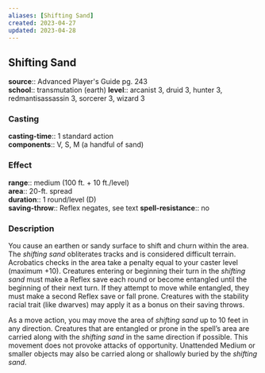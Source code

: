 ```yaml
---
aliases: [Shifting Sand]
created: 2023-04-27
updated: 2023-04-28
---
```


## Shifting Sand

**source**:: Advanced Player's Guide pg. 243  
**school**:: transmutation (earth)
**level**:: arcanist 3, druid 3, hunter 3, redmantisassassin 3, sorcerer 3, wizard 3

### Casting

**casting-time**:: 1 standard action  
**components**:: V, S, M (a handful of sand)

### Effect

**range**:: medium (100 ft. + 10 ft./level)  
**area**:: 20-ft. spread  
**duration**:: 1 round/level (D)  
**saving-throw**:: Reflex negates, see text
**spell-resistance**:: no

### Description

You cause an earthen or sandy surface to shift and churn within the area. The *shifting sand* obliterates tracks and is considered difficult terrain. Acrobatics checks in the area take a penalty equal to your caster level (maximum +10). Creatures entering or beginning their turn in the *shifting sand* must make a Reflex save each round or become entangled until the beginning of their next turn. If they attempt to move while entangled, they must make a second Reflex save or fall prone. Creatures with the stability racial trait (like dwarves) may apply it as a bonus on their saving throws.  
  
As a move action, you may move the area of *shifting sand* up to 10 feet in any direction. Creatures that are entangled or prone in the spell’s area are carried along with the *shifting sand* in the same direction if possible. This movement does not provoke attacks of opportunity. Unattended Medium or smaller objects may also be carried along or shallowly buried by the *shifting sand*.
